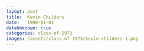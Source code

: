 ```yaml
---
layout: post
title:  Kevin Childers
date:   1900-01-01
dateUnknown: true
categories: class-of-1973
images: /assets/class-of-1973/kevin-childers-1.png
---
```

